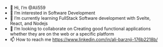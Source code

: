 - 👋 Hi, I’m @Ali559 
- 👀 I’m interested in Software Development
- 🌱 I’m currently learning FullStack Software development with Svelte, React, and Nodejs
- 💞️ I’m looking to collaborate on Creating good functional applications whether they are on the web or a specific platform
- 📫 How to reach me https://www.linkedin.com/in/ali-barznji-176b2218b/


